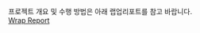 프로젝트 개요 및 수행 방법은 아래 랩업리포트를 참고 바랍니다.  
[Wrap Report](https://www.notion.so/6c6fc40e9fcb4f4fa66fad02facc5528)

